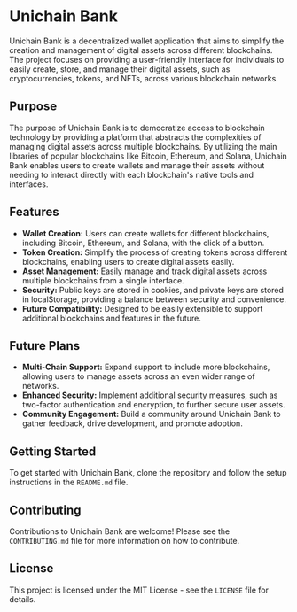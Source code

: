 # Unichain Bank

Unichain Bank is a decentralized wallet application that aims to simplify the creation and management of digital assets across different blockchains. The project focuses on providing a user-friendly interface for individuals to easily create, store, and manage their digital assets, such as cryptocurrencies, tokens, and NFTs, across various blockchain networks.

## Purpose

The purpose of Unichain Bank is to democratize access to blockchain technology by providing a platform that abstracts the complexities of managing digital assets across multiple blockchains. By utilizing the main libraries of popular blockchains like Bitcoin, Ethereum, and Solana, Unichain Bank enables users to create wallets and manage their assets without needing to interact directly with each blockchain's native tools and interfaces.

## Features

- **Wallet Creation:** Users can create wallets for different blockchains, including Bitcoin, Ethereum, and Solana, with the click of a button.
- **Token Creation:** Simplify the process of creating tokens across different blockchains, enabling users to create digital assets easily.
- **Asset Management:** Easily manage and track digital assets across multiple blockchains from a single interface.
- **Security:** Public keys are stored in cookies, and private keys are stored in localStorage, providing a balance between security and convenience.
- **Future Compatibility:** Designed to be easily extensible to support additional blockchains and features in the future.
  
## Future Plans

- **Multi-Chain Support:** Expand support to include more blockchains, allowing users to manage assets across an even wider range of networks.
- **Enhanced Security:** Implement additional security measures, such as two-factor authentication and encryption, to further secure user assets.
- **Community Engagement:** Build a community around Unichain Bank to gather feedback, drive development, and promote adoption.

## Getting Started

To get started with Unichain Bank, clone the repository and follow the setup instructions in the `README.md` file.

## Contributing

Contributions to Unichain Bank are welcome! Please see the `CONTRIBUTING.md` file for more information on how to contribute.

## License

This project is licensed under the MIT License - see the `LICENSE` file for details.

